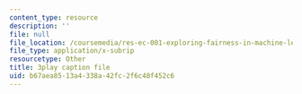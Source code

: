 ```yaml
---
content_type: resource
description: ''
file: null
file_location: /coursemedia/res-ec-001-exploring-fairness-in-machine-learning-for-international-development-spring-2020/b67aea8513a4338a42fc2f6c48f452c6_RQLsnWwjcNY.srt
file_type: application/x-subrip
resourcetype: Other
title: 3play caption file
uid: b67aea85-13a4-338a-42fc-2f6c48f452c6
---
```

